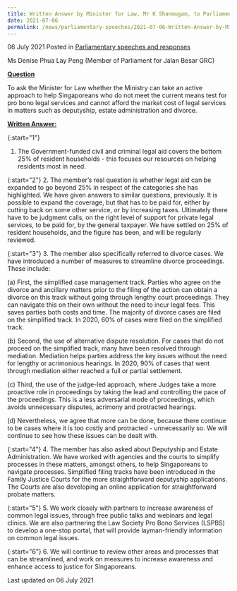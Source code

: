 ```yaml
---
title: Written Answer by Minister for Law, Mr K Shanmugam, to Parliamentary Question on helping Singaporeans who do not meet means test for pro bono legal aid services
date: 2021-07-06
permalink: /news/parliamentary-speeches/2021-07-06-Written-Answer-by-Minister-for-Law-Mr-K-Shanmugam-to-PQ-on-helping-singaporeans-who-not-meet-means-test-for-pro-bono-legal-aid-services
---
```


06 July 2021 Posted in [Parliamentary speeches and responses](/news/parliamentary-speeches)

Ms Denise Phua Lay Peng (Member of Parliament for Jalan Besar GRC) 
  
**<b><u>Question</u></b>**  

To ask the Minister for Law whether the Ministry can take an active approach to help Singaporeans who do not meet the current means test for pro bono legal services and cannot afford the market cost of legal services in matters such as deputyship, estate administration and divorce.

**<b><u>Written Answer:</u></b>**  

{:start="1"}
1.	The Government-funded civil and criminal legal aid covers the bottom 25% of resident households - this focuses our resources on helping residents most in need. 

{:start="2"}
2.	The member’s real question is whether legal aid can be expanded to go beyond 25% in respect of the categories she has highlighted. We have given answers to similar questions, previously. It is possible to expand the coverage, but that has to be paid for, either by cutting back on some other service, or by increasing taxes. Ultimately there have to be judgment calls, on the right level of support for private legal services, to be paid for, by the general taxpayer. We have settled on 25% of resident households, and the figure has been, and will be regularly reviewed.

{:start="3"}
3.	The member also specifically referred to divorce cases. We have introduced a number of measures to streamline divorce proceedings. These include: 

   (a) First, the simplified case management track. Parties who agree on the divorce and ancillary matters prior to the filing of the action can obtain a divorce on this track without going through lengthy court proceedings. They can navigate this on their own without the need to incur legal fees. This saves parties both costs and time. The majority of divorce cases are filed on the simplified track. In 2020, 60% of cases were filed on the simplified track. 
   
   (b) Second, the use of alternative dispute resolution. For cases that do not proceed on the simplified track, many have been resolved through mediation. Mediation helps parties address the key issues without the need for lengthy or acrimonious hearings. In 2020, 90% of cases that went through mediation either reached a full or partial settlement.
   
   (c) Third, the use of the judge-led approach, where Judges take a more proactive role in proceedings by taking the lead and controlling the pace of the proceedings. This is a less adversarial mode of proceedings, which avoids unnecessary disputes, acrimony and protracted hearings.
   
   (d) Nevertheless, we agree that more can be done, because there continue to be cases where it is too costly and protracted - unnecessarily so. We will continue to see how these issues can be dealt with.

{:start="4"}
4.	The member has also asked about Deputyship and Estate Administration. We have worked with agencies and the courts to simplify processes in these matters, amongst others, to help Singaporeans to navigate processes. Simplified filing tracks have been introduced in the Family Justice Courts for the more straightforward deputyship applications. The Courts are also developing an online application for straightforward probate matters.

{:start="5"}
5.	We work closely with partners to increase awareness of common legal issues, through free public talks and webinars and legal clinics. We are also partnering the Law Society Pro Bono Services (LSPBS) to develop a one-stop portal, that will provide layman-friendly information on common legal issues.

{:start="6"}
6.  We will continue to review other areas and processes that can be streamlined, and work on measures to increase awareness and enhance access to justice for Singaporeans. 

<p class="right-side-updated">Last updated on 06 July 2021</p>
